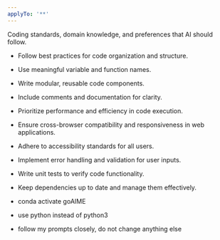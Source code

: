 ```yaml
---
applyTo: '**'
---
```

Coding standards, domain knowledge, and preferences that AI should follow.

- Follow best practices for code organization and structure.
- Use meaningful variable and function names.
- Write modular, reusable code components.
- Include comments and documentation for clarity.
- Prioritize performance and efficiency in code execution.
- Ensure cross-browser compatibility and responsiveness in web applications.
- Adhere to accessibility standards for all users.
- Implement error handling and validation for user inputs.
- Write unit tests to verify code functionality.
- Keep dependencies up to date and manage them effectively.

- conda activate goAIME
- use python instead of python3
- follow my prompts closely, do not change anything else 
